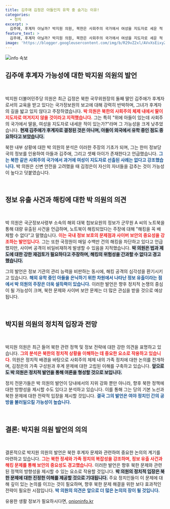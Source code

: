 ```yaml
---
title: 김주애 김정은 아들인지 유학 중 숨기는 이유!
categories:
  - 정치
excerpt: >
  김주애, 후계자 아닐까? 박지원 의원, 북한은 사회주의 국가에서 여성을 지도자로 세운 적 없어라는 도발적인 발언이 화제를 모으고 있다. 김정은의 아들 은닉설까지 제기된 이 현안, 그 진실은 무엇일까? 클릭해 확인하세요!
feature_text: >
  김주애, 후계자 아닐까? 박지원 의원, 북한은 사회주의 국가에서 여성을 지도자로 세운 적 없어라는 도발적인 발언이 화제를 모으고 있다. 김정은의 아들 은닉설까지 제기된 이 현안, 그 진실은 무엇일까? 클릭해 확인하세요!
image: 'https://blogger.googleusercontent.com/img/b/R29vZ2xl/AVvXsEixyZcFfHzMRdzZMjFBmAUKJYCLCGyLL1o632UiGVXcaFdKo_bkvkuCioo0uUKlGfBVcT3P84aROyZIXSBEx3Aw5nCQ3pTgDom1WDC4m8eifvWiAmWEEVb4x6G_l8C0QH225ldMjyaFvpxGEBGNO37VmDTDMHGhJPq73UglMfDca1-0aw/s1600/blogspot.png'
---
```


<p><img src="https://blogger.googleusercontent.com/img/b/R29vZ2xl/AVvXsEixyZcFfHzMRdzZMjFBmAUKJYCLCGyLL1o632UiGVXcaFdKo_bkvkuCioo0uUKlGfBVcT3P84aROyZIXSBEx3Aw5nCQ3pTgDom1WDC4m8eifvWiAmWEEVb4x6G_l8C0QH225ldMjyaFvpxGEBGNO37VmDTDMHGhJPq73UglMfDca1-0aw/s1600/blogspot.png" alt="info 속보" /></p>

<h2 data-ke-size="size26">김주애 후계자 가능성에 대한 박지원 의원의 발언</h2>

<p data-ke-size="size16">&nbsp;</p>

<p>박지원 더불어민주당 의원은 최근 김정은 북한 국무위원장의 둘째 딸인 김주애가 후계자로서의 교육을 받고 있다는 국가정보원의 보고에 대해 강력히 반박하며, 그녀가 후계자의 길을 밟고 있지 않다고 주장하였습니다. <b><span style="color: #ee2323;">박 의원은 북한의 사회주의 체제 내에서 딸이 지도자로 여겨지지 않을 것이라고 지적했습니다.</span></b> 그는 특히 "위에 아들이 있는데 사회주의 국가에서 딸을, 여성을 지도자로 내세운 적이 있는가?"라며 그 가능성을 크게 낮추었습니다. <b><span style="background-color: #21538527;">현재 김주애가 후계자로 결정된 것은 아니며, 아들이 외국에서 유학 중인 점도 중요하다고 보았습니다.</span></b></p>

<p>북한 내부 상황에 대한 박 의원의 분석은 이러한 주장의 기초가 되며, 그는 한미 정보당국의 정보를 인용하여 아들과 김주애, 그리고 셋째 아이가 존재한다고 언급했습니다. <b><span style="color: #1a5490;">그는 북한 같은 사회주의 국가에서 과거에 여성이 지도자로 선출된 사례는 없다고 강조했습니다.</span></b> 박 의원은 신변 안전을 고려했을 때 김정은이 자신의 자녀들을 감추는 것이 가능성이 높다고 덧붙였습니다.</p>

<p data-ke-size="size16">&nbsp;</p>

<h2 data-ke-size="size26">정보 유출 사건과 해킹에 대한 박 의원의 의견</h2>

<p data-ke-size="size16">&nbsp;</p>

<p>박 의원은 국군정보사령부 소속의 해외 대북 첩보요원의 정보가 군무원 A 씨의 노트북을 통해 대량 유출된 사건을 언급하며, 노트북이 해킹되었다는 주장에 대해 "해킹을 꼭 배제할 수 없다"고 말했습니다. <b><span style="color: #ee2323;">이는 국내 정보 보호의 문제점과 사이버 보안의 중요성을 강조하는 발언입니다.</span></b> 그는 또한 국정원이 매일 수백만 건의 해킹을 차단하고 있다고 언급했지만, 사이버 공격이 비일비재하게 발생할 수 있음을 지적했습니다. <b><span style="background-color: #21538527;">박 의원은 법과 제도에 대한 강한 재검토가 필요하다고 주장하며, 해킹의 위험성을 간과할 수 없다고 경고했습니다.</span></b></p>

<p>그의 발언은 정보 기관의 관리 능력을 비판하는 동시에, 해킹 공격의 심각성을 환기시키고 있습니다. <b><span style="color: #1a5490;">해외 유학 중인 아들을 은닉하기 위한 차원에서 나타난 정보 유출이라는 점에서 박 의원의 주장은 더욱 설득력이 있습니다.</span></b> 이러한 발언은 향후 정치적 논쟁의 중심이 될 가능성이 크며, 북한 문제와 사이버 보안 문제는 더 많은 관심을 받을 것으로 예상됩니다.</p>

<p data-ke-size="size16">&nbsp;</p>

<h2 data-ke-size="size26">박지원 의원의 정치적 입장과 전망</h2>

<p data-ke-size="size16">&nbsp;</p>

<p>박지원 의원은 최근 들어 북한 관련 정책 및 정보 전략에 대한 강한 의견을 표명하고 있습니다. <b><span style="color: #ee2323;">그의 분석은 북한의 정치적 상황을 이해하는 데 중요한 요소로 작용하고 있습니다.</span></b> 의원은 정치적 배경을 바탕으로 사회주의 체제 내의 가족 정치에 대한 논의를 전개하며, 김정은의 가족 구성원과 후계 문제에 대한 고립된 이해를 구축하고 있습니다. <b><span style="background-color: #21538527;">앞으로도 박 의원은 정치적 발언을 통해 여론을 형성할 것으로 보입니다.</span></b></p>

<p>정치 전문가들은 박 의원의 발언이 당내에서의 지위 강화 뿐만 아니라, 향후 북한 정책에 대한 방향성을 제시할 수도 있다고 분석하고 있습니다. 이를 통해 그는 당의 기본 노선과 북한 문제에 대한 전략적 입장을 제시할 것입니다. <b><span style="color: #1a5490;">결국 그의 발언은 여야 정치인 간의 공방을 불러일으킬 가능성이 높습니다.</span></b></p>

<p data-ke-size="size16">&nbsp;</p>

<h2 data-ke-size="size26">결론: 박지원 의원 발언의 의의</h2>

<p data-ke-size="size16">&nbsp;</p>

<p>결론적으로 박지원 의원의 발언은 북한 후계자 문제와 관련하여 중요한 논의의 계기를 마련하고 있습니다. <b><span style="color: #ee2323;">그는 북한 정세와 가족 정치의 복잡성을 강조하며, 정보 유출 사건과 해킹 문제를 통해 보안의 중요성도 경고했습니다.</span></b> 이러한 발언은 향후 북한 문제와 관련된 정책의 방향성을 제시할 수 있는 요소로 작용할 것입니다. <b><span style="background-color: #21538527;">박 의원의 정치적 입장은 북한 문제에 대한 진정한 이해를 제공할 것으로 기대됩니다.</span></b> 주요 정치인들이 이 문제에 대해 깊이 있는 논의를 이끄는 것이 필요하며, 향후 북한 문제 해결을 위한 보다 효과적인 전략이 필요한 시점입니다. <b><span style="color: #1a5490;">박 의원의 의견은 앞으로 더 많은 논의의 장이 될 것입니다.</span></b></p>
유용한 생활 정보가 필요하시다면, <a href="https://onioninfo.kr" rel="dofollow">onioninfo.kr</a>



